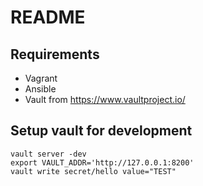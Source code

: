 
# README
## Requirements
- Vagrant
- Ansible
- Vault from https://www.vaultproject.io/

## Setup vault for development
```
vault server -dev
export VAULT_ADDR='http://127.0.0.1:8200'
vault write secret/hello value="TEST"
```
